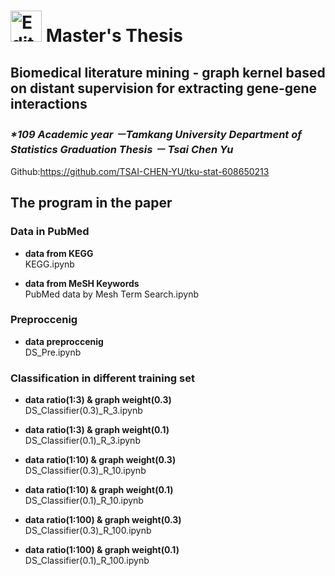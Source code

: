 # <img src="https://upload.wikimedia.org/wikipedia/zh/thumb/d/db/Tamkang_University_logo.svg/630px-Tamkang_University_logo.svg.png" alt="Editor" width="50"> Master's Thesis
## Biomedical literature mining - graph kernel based on distant supervision for extracting gene-gene interactions
### _*109 Academic year －Tamkang University Department of Statistics  Graduation Thesis － Tsai Chen Yu_

Github:https://github.com/TSAI-CHEN-YU/tku-stat-608650213

## The program in the paper  
### Data in PubMed
- **data from KEGG**  
KEGG.ipynb

- **data from MeSH Keywords**  
PubMed data by Mesh Term Search.ipynb

### Preproccenig
- **data preproccenig**  
DS_Pre.ipynb


### Classification in different training set 
- **data ratio(1:3) & graph weight(0.3)**  
DS_Classifier(0.3)_R_3.ipynb

- **data ratio(1:3) & graph weight(0.1)**  
DS_Classifier(0.1)_R_3.ipynb

- **data ratio(1:10) & graph weight(0.3)**  
DS_Classifier(0.3)_R_10.ipynb

- **data ratio(1:10) & graph weight(0.1)**  
DS_Classifier(0.1)_R_10.ipynb

- **data ratio(1:100) & graph weight(0.3)**  
DS_Classifier(0.3)_R_100.ipynb

- **data ratio(1:100) & graph weight(0.1)**  
DS_Classifier(0.1)_R_100.ipynb


